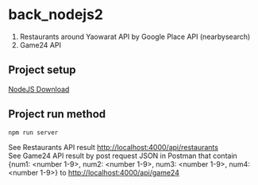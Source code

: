 # back_nodejs2
1. Restaurants around Yaowarat API by Google Place API (nearbysearch)
2. Game24 API

## Project setup
[NodeJS Download](https://nodejs.org)  
## Project run method
```
npm run server
```
See Restaurants API result [http://localhost:4000/api/restaurants](http://localhost:4000/api/restaurants)  
See Game24 API result by post request JSON in Postman that contain  
{num1: <number 1-9>, num2: <number 1-9>, num3: <number 1-9>, num4: <number 1-9>} to [http://localhost:4000/api/game24](http://localhost:4000/api/game24)
